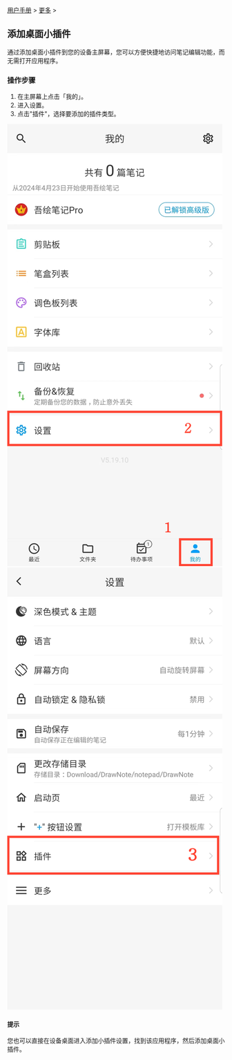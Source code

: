 [用户手册](/dragonnest/drawnote/manual/zh) > [更多](/dragonnest/drawnote/manual/zh/more) >

添加桌面小插件
---
通过添加桌面小插件到您的设备主屏幕，您可以方便快捷地访问笔记编辑功能，而无需打开应用程序。
### 操作步骤
1. 在主屏幕上点击「我的」。
2. 进入设置。
3. 点击"插件"，选择要添加的插件类型。

![](imgs/entrance1.png)
![](imgs/add_widgets.png)

#### 提示
您也可以直接在设备桌面进入添加小插件设置，找到该应用程序，然后添加桌面小插件。


